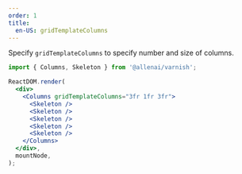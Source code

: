 ```yaml
---
order: 1
title:
  en-US: gridTemplateColumns
---
```


Specify `gridTemplateColumns` to specify number and size of columns.

```jsx
import { Columns, Skeleton } from '@allenai/varnish';

ReactDOM.render(
  <div>
    <Columns gridTemplateColumns="3fr 1fr 3fr">
      <Skeleton />
      <Skeleton />
      <Skeleton />
      <Skeleton />
      <Skeleton />
    </Columns>
  </div>,
  mountNode,
);
```
